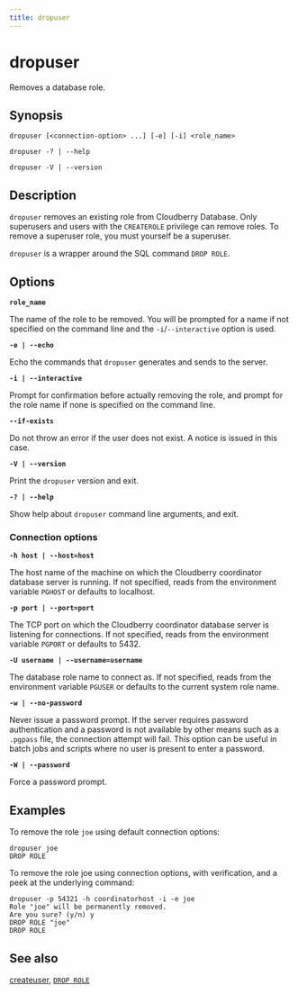 ```yaml
---
title: dropuser
---
```


# dropuser

Removes a database role.

## Synopsis

```shell
dropuser [<connection-option> ...] [-e] [-i] <role_name>

dropuser -? | --help 

dropuser -V | --version
```

## Description

`dropuser` removes an existing role from Cloudberry Database. Only superusers and users with the `CREATEROLE` privilege can remove roles. To remove a superuser role, you must yourself be a superuser.

`dropuser` is a wrapper around the SQL command `DROP ROLE`.

## Options

**`role_name`**

The name of the role to be removed. You will be prompted for a name if not specified on the command line and the `-i`/`--interactive` option is used.

**`-e | --echo`**

Echo the commands that `dropuser` generates and sends to the server.

**`-i | --interactive`**

Prompt for confirmation before actually removing the role, and prompt for the role name if none is specified on the command line.

**`--if-exists`**

Do not throw an error if the user does not exist. A notice is issued in this case.

**`-V | --version`**

Print the `dropuser` version and exit.

**`-? | --help`**

Show help about `dropuser` command line arguments, and exit.

### Connection options

**`-h host | --host=host`**

The host name of the machine on which the Cloudberry coordinator database server is running. If not specified, reads from the environment variable `PGHOST` or defaults to localhost.

**`-p port | --port=port`**

The TCP port on which the Cloudberry coordinator database server is listening for connections. If not specified, reads from the environment variable `PGPORT` or defaults to 5432.

**`-U username | --username=username`**

The database role name to connect as. If not specified, reads from the environment variable `PGUSER` or defaults to the current system role name.

**`-w | --no-password`**

Never issue a password prompt. If the server requires password authentication and a password is not available by other means such as a `.pgpass` file, the connection attempt will fail. This option can be useful in batch jobs and scripts where no user is present to enter a password.

**`-W | --password`**

Force a password prompt.

## Examples

To remove the role `joe` using default connection options:

```shell
dropuser joe
DROP ROLE
```

To remove the role joe using connection options, with verification, and a peek at the underlying command:

```shell
dropuser -p 54321 -h coordinatorhost -i -e joe
Role "joe" will be permanently removed.
Are you sure? (y/n) y
DROP ROLE "joe"
DROP ROLE
```

## See also

[createuser](/docs/db-utilities/db-util-createuser.md), [`DROP ROLE`](/docs/sql-stmts/sql-stmt-drop-role.md)
